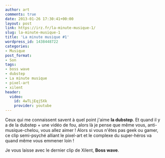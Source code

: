 ```yaml
---
author: art
comments: true
date: 2013-01-26 17:30:41+00:00
layout: post
link: https://irz.fr/la-minute-musique-1/
slug: la-minute-musique-1
title: 'La minute musique #1'
wordpress_id: 1438448722
categories:
- Musique
post_format:
- Son
tags:
- boss wave
- dubstep
- La minute musique
- pixel-art
- xilent
header:
  video:
    id: 4wTLjEqj5Xk
    provider: youtube
---
```


Ceux qui me connaissent savent à quel point j'aime **la dubstep**. Et quand il y a de la dubstep + une vidéo de fou, alors là je pense que même vous, anti-musique-chelou, vous allez aimer ! Alors si vous n'êtes pas geek ou gamer, ce clip semi-psyché alliant le pixel-art et le complexe du super-héros va quand même vous emmener loin !

Je vous laisse avec le dernier clip de Xilent, **Boss wave**.
